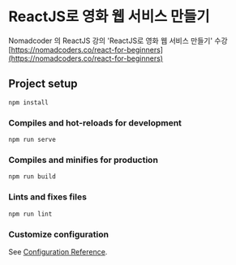 # ReactJS로 영화 웹 서비스 만들기

Nomadcoder 의 ReactJS 강의 'ReactJS로 영화 웹 서비스 만들기' 수강\
[https://nomadcoders.co/react-for-beginners](https://nomadcoders.co/react-for-beginners)

## Project setup
```
npm install
```

### Compiles and hot-reloads for development
```
npm run serve
```

### Compiles and minifies for production
```
npm run build
```

### Lints and fixes files
```
npm run lint
```

### Customize configuration
See [Configuration Reference](https://cli.vuejs.org/config/).
